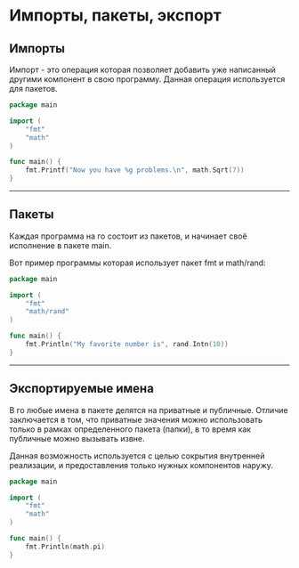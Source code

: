 # Импорты, пакеты, экспорт

## Импорты

Импорт - это операция которая позволяет добавить уже написанный другими компонент в свою программу. Данная операция используется для пакетов.

```go
package main

import (
	"fmt"
	"math"
)

func main() {
	fmt.Printf("Now you have %g problems.\n", math.Sqrt(7))
}

```

---

## Пакеты

Каждая программа на го состоит из пакетов, и начинает своё исполнение в пакете main.

Вот пример программы которая использует пакет fmt и math/rand:

```go
package main

import (
	"fmt"
	"math/rand"
)

func main() {
	fmt.Println("My favorite number is", rand.Intn(10))
}

```

---

## Экспортируемые имена

В го любые имена в пакете делятся на приватные и публичные. Отличие заключается в том, что приватные значения можно использовать только в рамках определенного пакета (папки), в то время как публичные можно вызывать извне.

Данная возможность используется с целью сокрытия внутренней реализации, и предоставления только нужных компонентов наружу.


```go
package main

import (
	"fmt"
	"math"
)

func main() {
	fmt.Println(math.pi)
}

```
